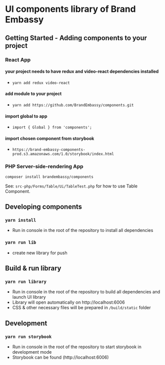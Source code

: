 # UI components library of Brand Embassy

## Getting Started - Adding components to your project

### React App

#### your project needs to have redux and video-react dependencies installed
* `yarn add redux video-react`

#### add module to your project
* `yarn add https://github.com/BrandEmbassy/components.git`

#### import global to app
* `import { Global } from 'components';`

#### import chosen component from storybook
* `https://brand-embassy-components-prod.s3.amazonaws.com/1.0/storybook/index.html`

### PHP Server-side-rendering App
`composer install brandembassy/components`

See: `src-php/Forms/Table/Ui/TableTest.php` for how to use Table Component.

## Developing components

### `yarn install`
* Run in console in the root of the repository to install all dependencies

### `yarn run lib`
* create new library for push

## Build & run library

### `yarn run library`
* Run in console in the root of the repository to build all dependencies and launch UI library
* Library will open automatically on http://localhost:6006
* CSS & other necessary files will be prepared in `/build/static` folder

## Development

### `yarn run storybook`
* Run in console in the root of the repository to start storybook in development mode
* Storybook can be found (http://localhost:6006)

